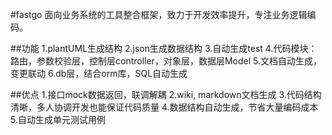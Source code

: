 #fastgo
面向业务系统的工具整合框架，致力于开发效率提升，专注业务逻辑编码。

##功能
1.plantUML生成结构
2.json生成数据结构
3.自动生成test
4.代码模块：路由，参数校验层，控制层controller，对象层，数据层Model
5.文档自动生成，变更联动
6.db层，结合orm库，SQL自动生成

##优点
1.接口mock数据返回，联调解耦
2.wiki, markdown文档生成
3.代码结构清晰，多人协调开发也能保证代码质量
4.数据结构自动生成，节省大量编码成本
5.自动生成单元测试用例
